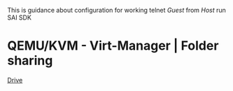 This is guidance about configuration for working telnet *Guest* from *Host* run SAI SDK
# QEMU/KVM - Virt-Manager | Folder sharing
  [Drive](https://drive.google.com/file/d/1ocAOcnqC9UAYE0dvxP54FlAyS0yw0T_1/view?usp=sharing)
